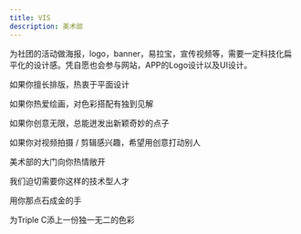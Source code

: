 ```yaml
---
title: VIS
description: 美术部
---
```

为社团的活动做海报，logo，banner，易拉宝，宣传视频等，需要一定科技化扁平化的设计感。凭自愿也会参与网站，APP的Logo设计以及UI设计。



如果你擅长排版，热衷于平面设计

如果你热爱绘画，对色彩搭配有独到见解

如果你创意无限，总能迸发出新颖奇妙的点子

如果你对视频拍摄 / 剪辑感兴趣，希望用创意打动别人

美术部的大门向你热情敞开

我们迫切需要你这样的技术型人才

用你那点石成金的手

为Triple C添上一份独一无二的色彩